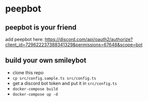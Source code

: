 # peepbot

## peepbot is your friend

add peepbot here: https://discord.com/api/oauth2/authorize?client_id=729622237388341329&permissions=67648&scope=bot

## build your own smileybot

- clone this repo
- `cp src/config.sample.ts src/config.ts`
- get a discord bot token and put it in `src/config.ts`
- `docker-compose build`
- `docker-compose up -d`
